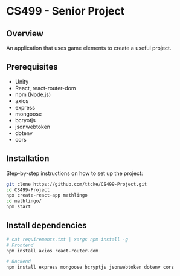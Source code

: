 # CS499 - Senior Project

## Overview
An application that uses game elements to create a useful project.

## Prerequisites
- Unity
- React, react-router-dom
- npm (Node.js)
- axios
- express
- mongoose
- bcryotjs
- jsonwebtoken
- dotenv
- cors

## Installation
Step-by-step instructions on how to set up the project:
```bash
git clone https://github.com/ttcke/CS499-Project.git
cd CS499-Project
npx create-react-app mathlingo
cd mathlingo/
npm start
```

## Install dependencies
```bash
# cat requirements.txt | xargs npm install -g
# Frontend
npm install axios react-router-dom

# Backend
npm install express mongoose bcryptjs jsonwebtoken dotenv cors
```
